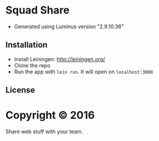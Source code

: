 # Squad Share

* Generated using Luminus version "2.9.10.36"

## Installation

* Install Leiningen: http://leiningen.org/
* Clone the repo
* Run the app with `lein run`. It will open on `localhost:3000`

## License

Copyright © 2016
=======
Share web stuff with your team.
